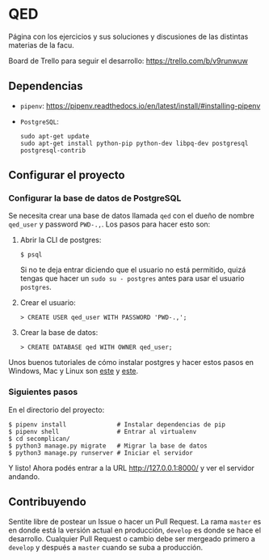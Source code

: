 # QED

Página con los ejercicios y sus soluciones y discusiones
de las distintas materias de la facu.

Board de Trello para seguir el desarrollo: https://trello.com/b/v9runwuw

## Dependencias

- `pipenv`: https://pipenv.readthedocs.io/en/latest/install/#installing-pipenv
- `PostgreSQL`:

    ```
    sudo apt-get update
    sudo apt-get install python-pip python-dev libpq-dev postgresql postgresql-contrib
    ```

## Configurar el proyecto

### Configurar la base de datos de PostgreSQL

Se necesita crear una base de datos llamada `qed`
con el dueño de nombre `qed_user` y password `PWD-.,`.
Los pasos para hacer esto son:

1. Abrir la CLI de postgres:
    ```
    $ psql
    ```
    Si no te deja entrar diciendo que el usuario no está permitido,
    quizá tengas que hacer un `sudo su - postgres` antes para usar
    el usuario `postgres`.

2. Crear el usuario:
    ```
    > CREATE USER qed_user WITH PASSWORD 'PWD-.,';
    ```
3. Crear la base de datos:
    ```
    > CREATE DATABASE qed WITH OWNER qed_user;
    ```

Unos buenos tutoriales de cómo instalar postgres y hacer estos
pasos en Windows, Mac y Linux son [este](https://tutorial-extensions.djangogirls.org/en/optional_postgresql_installation/) y [este](https://www.digitalocean.com/community/tutorials/how-to-use-postgresql-with-your-django-application-on-ubuntu-14-04).


### Siguientes pasos
En el directorio del proyecto:
```
$ pipenv install              # Instalar dependencias de pip
$ pipenv shell                # Entrar al virtualenv
$ cd secomplican/
$ python3 manage.py migrate   # Migrar la base de datos
$ python3 manage.py runserver # Iniciar el servidor
```

Y listo! Ahora podés entrar a la URL http://127.0.0.1:8000/ y
ver el servidor andando.

## Contribuyendo

Sentite libre de postear un Issue o hacer un Pull Request.
La rama `master` es en donde está la versión actual en
producción, `develop` es donde se hace el desarrollo. Cualquier
Pull Request o cambio debe ser mergeado primero a `develop` y
después a `master` cuando se suba a producción.